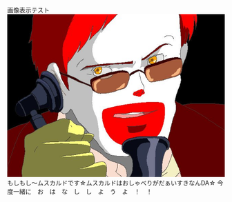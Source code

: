 画像表示テスト
![テスト](https://raw.githubusercontent.com/hslab-org/blog/master/CxzNMpIUQAQIN9I.jpg "テストテスト")
もしもし〜ムスカルドです☆ムスカルドはおしゃべりがだぁいすきなんDA☆
今度一緒に　お　は　な　し　し　よ　う　よ　！　！
